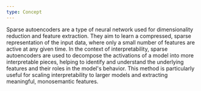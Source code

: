 ```yaml
---
type: Concept
---
```


Sparse autoencoders are a type of neural network used for dimensionality reduction and feature extraction. They aim to learn a compressed, sparse representation of the input data, where only a small number of features are active at any given time. In the context of interpretability, sparse autoencoders are used to decompose the activations of a model into more interpretable pieces, helping to identify and understand the underlying features and their roles in the model's behavior. This method is particularly useful for scaling interpretability to larger models and extracting meaningful, monosemantic features.